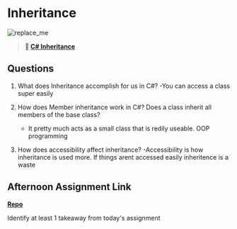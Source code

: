 # Inheritance

![replace_me](https://codeworks.blob.core.windows.net/public/assets/img/illustrations/placeholder.svg)

> **📖 [C# Inheritance](https://codeworksacademy.com/fs-student-guide/resources/wk10/04-Inheritance)**

## Questions

1. What does Inheritance accomplish for us in C#?
    -You can access a class super easily

2. How does Member inheritance work in C#? Does a class inherit all members of the base class?
    - It pretty much acts as a small class that is redily useable. OOP programming 

3. How does accessibility affect inheritance?
    -Accessibility is how inheritance is used more. If things arent accessed easily inheritence is a waste

## Afternoon Assignment Link

**[Repo](https://github.com/ThomF/<ASSIGNMENT_REPO>)**

Identify at least 1 takeaway from today's assignment
